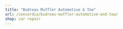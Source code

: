 ```yaml
---
title: "Budreau Muffler Automotive & Tow"
url: /concordia/budreau-muffler-automotive-and-tow/
shop: car repair
---
```

